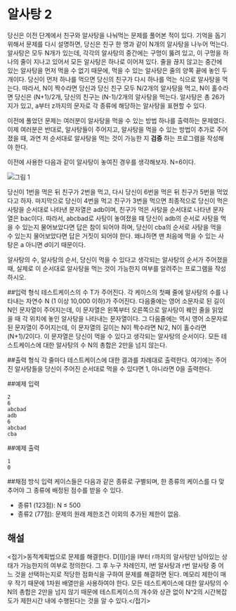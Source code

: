 # 알사탕 2

당신은 이전 단계에서 친구와 알사탕을 나눠먹는 문제를 풀어본 적이 있다. 기억을 돕기 위해서 문제를 다시 설명하면, 당신은 친구 한 명과 같이 N개의 알사탕을 나누어 먹는다. 알사탕은 모두 N개가 있는데, 각각의 알사탕의 중간에는 구멍이 뚫려 있고, 이 구멍을 하나의 줄이 지나고 있어서 모든 알사탕은 하나로 이어져 있다. 줄을 끊지 않고는 중간에 있는 알사탕을 먼저 먹을 수 없기 때문에, 먹을 수 있는 알사탕은 줄의 양쪽 끝에 놓인 두 개이다. 당신이 먼저 하나를 먹으면 당신의 친구가 다시 하나를 먹는 식으로 알사탕을 먹는다. 따라서, N이 짝수라면 당신과 당신 친구 모두 N/2개의 알사탕을 먹고, N이 홀수라면 당신은 (N+1)/2개, 당신의 친구는 (N-1)/2개의 알사탕을 먹는다. 알사탕은 총 26가지가 있고, a부터 z까지의 문자로 각 종류에 해당하는 알사탕을 표현할 수 있다.  

이전에 풀었던 문제는 여러분이 알사탕을 먹을 수 있는 방법 하나를 출력하는 문제였다. 이제 여러분은 반대로, 알사탕들이 주어지고, 알사탕을 먹을 수 있는 방법이 추가로 주어졌을 때, 과연 저 순서대로 알사탕을 먹는 것이 가능한 지 **검증** 하는 프로그램을 작성해야 한다. 

이전에 사용한 다음과 같이 알사탕이 놓여진 경우를 생각해보자. N=6이다. 
 
![그림 1](images/alsatang.png)

당신이 1번을 먹은 뒤 친구가 2번을 먹고, 다시 당신이 6번을 먹은 뒤 친구가 5번을 먹었다고 하자. 마지막으로 당신이 4번을 먹고 친구가 3번을 먹으면 최종적으로 당신이 먹은 사탕을 순서대로 나타낸 문자열은 adb이며, 친구가 먹은 사탕을 순서대로 나타낸 문자열은 bac이다. 따라서, abcbad로 사탕이 놓여졌을 때 당신이 adb의 순서로 사탕을 먹을 수 있는지 물어보았다면 답은 참이 되어야 하며, 당신이 cba의 순서로 사탕을 먹을 수 있는지 물어보았다면 답은 거짓이 되어야 한다. 왜냐하면 맨 처음에 먹을 수 있는 사탕은 a 아니면 d이기 때문이다. 

알사탕의 수, 알사탕의 순서, 당신이 먹을 수 있다고 생각되는 알사탕의 순서가 주어졌을 때, 실제로 이 순서대로 알사탕을 먹는 것이 가능한지 여부를 알려주는 프로그램을 작성하시오. 

##입력 형식
테스트케이스의 수 T가 주어진다. 
각 케이스의 첫째 줄에 알사탕의 수를 나타내는 자연수 N (1 이상 10,000 이하)가 주어진다. 다음줄에는 영어 소문자로 된 길이 N인 문자열이 주어지는데, 이 문자열은 왼쪽부터 오른쪽으로 알사탕이 꿰인 줄을 읽었을 때 각 위치에 놓인 알사탕을 나타내는 문자열이다. 그 다음줄에는 역시 영어 소문자로 된 문자열이 주어지는데, 이 문자열의 길이는 N이 짝수라면 N/2, N이 홀수라면 (N+1)/2이다. 이 문자열은 당신이 먹을 수 있다고 생각되는 알사탕의 순서이다. 
모든 테스트케이스에 대한 알사탕의 수 N의 총합은 2만을 넘지 않는다.

##출력 형식
각 줄마다 테스트케이스에 대한 결과를 차례대로 출력한다. 여기에는 주어진 알사탕들을 당신이 주어진 순서대로 먹을 수 있다면 1, 아니라면 0을 출력한다. 

##예제 입력
```
2
6
abcbad
adb
6
abcbad
cba
```

##예제 출력 
```
1
0
```

##채점 방식 
입력 케이스들은 다음과 같은 종류로 구별되며, 한 종류의 케이스를 다 맞추어야 그 종류에 배정된 점수를 받을 수 있다. 

* 종류1 (123점): N ≤ 500
* 종류2 (77점): 문제의 원래 제한조건 이외의 추가된 제한이 없음.



## 해설

<접기>동적계획법으로 문제를 해결한다. D[l][r]을 l부터 r까지의 알사탕만 남아있는 상태가 가능한지의 여부로 정의한다. 그 후 누구 차례인지, l번 알사탕과 r번 알사탕 중 어느 것을 선택하는지로 적당한 점화식을 구하여 문제를 해결하면 된다.  메모리 제한이 매우 작기 때문에 1차원 배열만을 사용하여야 한다. 모든 테스트케이스에 대한 알사탕의 수 N의 총합은 2만을 넘지 않기 때문에 테스트케이스의 개수와 상관 없이 N^2의 시간복잡도가 제한시간 내에 수행된다는 것을 알 수 있다.</접기>
